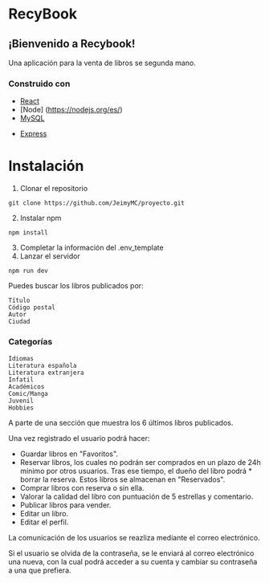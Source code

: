 # RecyBook

## ¡Bienvenido a Recybook!

Una aplicación para la venta de libros se segunda mano.

### Construido con

- [React](https://es.reactjs.org/)
- [Node] (https://nodejs.org/es/)
- [MySQL](https://www.mysql.com/)

* [Express](https://expressjs.com/es/)

# Instalación

1. Clonar el repositorio

```
git clone https://github.com/JeimyMC/proyecto.git
```

2. Instalar npm

```
npm install
```

3. Completar la información del .env_template
4. Lanzar el servidor

```
npm run dev
```

Puedes buscar los libros publicados por:

```
Título
Código postal
Autor
Ciudad
```

### Categorías

```
Idiomas
Literatura española
Literatura extranjera
Infatil
Académicos
Comic/Manga
Juvenil
Hobbies
```

A parte de una sección que muestra los 6 últimos libros publicados.

Una vez registrado el usuario podrá hacer:

- Guardar libros en "Favoritos".
- Reservar libros, los cuales no podrán ser comprados en un plazo de 24h mínimo por otros usuarios. Tras ese tiempo, el dueño del libro podrá \* borrar la reserva. Estos libros se almacenan en "Reservados".
- Comprar libros con reserva o sin ella.
- Valorar la calidad del libro con puntuación de 5 estrellas y comentario.
- Publicar libros para vender.
- Editar un libro.
- Editar el perfil.

La comunicación de los usuarios se reazliza mediante el correo electrónico.

Si el usuario se olvida de la contraseña, se le enviará al correo electrónico una nueva, con la cual podrá acceder a su cuenta y cambiar su contraseña a una que prefiera.

